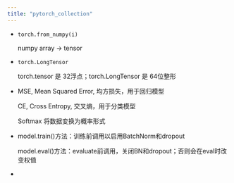 ```yaml
---
title: "pytorch_collection"
---
```

- ```python
  torch.from_numpy(i)
  ```

  numpy array -> tensor

- ```
  torch.LongTensor
  ```

  torch.tensor 是 32浮点；torch.LongTensor 是 64位整形

- MSE, Mean Squared Error, 均方损失，用于回归模型

  CE, Cross Entropy, 交叉熵，用于分类模型

  Softmax 将数据变换为概率形式

- model.train()方法：训练前调用以启用BatchNorm和dropout

  model.eval()方法：evaluate前调用，关闭BN和dropout；否则会在eval时改变权值

- 

